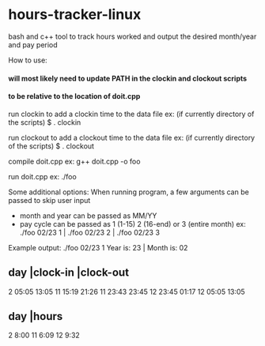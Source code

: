 # hours-tracker-linux
bash and c++ tool to track hours worked and output the desired month/year and pay period

How to use:
#### will most likely need to update PATH in the clockin and clockout scripts ####
#### to be relative to the location of doit.cpp ####

run clockin to add a clockin time to the data file
ex: (if currently directory of the scripts) $ . clockin

run clockout to add a clockout time to the data file
ex: (if currently directory of the scripts) $ . clockout

compile doit.cpp
ex: g++ doit.cpp -o foo

run doit.cpp
ex: ./foo

Some additional options:
When running program, a few arguments can be passed to skip user input
- month and year can be passed as MM/YY
- pay cycle can be passed as 1 (1-15) 2 (16-end) or 3 (entire month)
ex: ./foo 02/23 1 | ./foo 02/23 2 | ./foo 02/23 3

Example output:
./foo 02/23 1
Year is: 23 | Month is: 02

day       |clock-in      |clock-out
--------------------------------------------
2          05:05          13:05
11         15:19          21:26
11         23:43          23:45
12         23:45          01:17
12         05:05          13:05

day       |hours
--------------------------
2          8:00
11         6:09
12         9:32